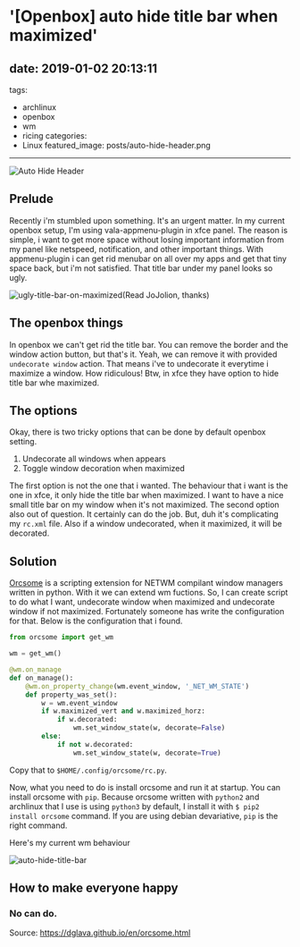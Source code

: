 # '[Openbox] auto hide title bar when maximized'

## date: 2019-01-02 20:13:11

tags:

- archlinux
- openbox
- wm
- ricing
  categories:
- Linux
  featured_image: posts/auto-hide-header.png

---

<!-- Recently i'm stumbled upon something. It's an urgent matter. In my current openbox setup, I'm using vala-appmenu-plugin in xfce panel. The reason is simple, i want to get more space without losing important information from my panel like netspeed, notification, and other important things. With appmenu-plugin i can get rid menubar on all over my apps and get that tiny space back, but i'm not satisfied. That title bar under my panel looks so ugly. -->

<!-- more -->

![Auto Hide Header](/static/images/autohide-titlebar/auto-hide-header.png)

## Prelude

Recently i'm stumbled upon something. It's an urgent matter. In my current openbox setup, I'm using vala-appmenu-plugin in xfce panel. The reason is simple, i want to get more space without losing important information from my panel like netspeed, notification, and other important things. With appmenu-plugin i can get rid menubar on all over my apps and get that tiny space back, but i'm not satisfied. That title bar under my panel looks so ugly.

![ugly-title-bar-on-maximized](/static/images/autohide-titlebar/ugly-title-bar-on-maximized.png)(Read JoJolion, thanks)

## The openbox things

In openbox we can't get rid the title bar. You can remove the border and the window action button, but that's it. Yeah, we can remove it with provided `undecorate window` action. That means i've to undecorate it everytime i maximize a window. How ridiculous! Btw, in xfce they have option to hide title bar whe maximized.

## The options

Okay, there is two tricky options that can be done by default openbox setting.

1. Undecorate all windows when appears
2. Toggle window decoration when maximized

The first option is not the one that i wanted. The behaviour that i want is the one in xfce, it only hide the title bar when maximized. I want to have a nice small title bar on my window when it's not maximized.
The second option also out of question. It certainly can do the job. But, duh it's complicating my `rc.xml` file. Also if a window undecorated, when it maximized, it will be decorated.

## Solution

[Orcsome](https://github.com/baverman/orcsome) is a scripting extension for NETWM compilant window managers written in python. With it we can extend wm fuctions. So, I can create script to do what I want, undecorate window when maximized and undecorate window if not maximized. Fortunately someone has write the configuration for that. Below is the configuration that i found.

```python
from orcsome import get_wm

wm = get_wm()

@wm.on_manage
def on_manage():
    @wm.on_property_change(wm.event_window, '_NET_WM_STATE')
    def property_was_set():
        w = wm.event_window
        if w.maximized_vert and w.maximized_horz:
            if w.decorated:
                wm.set_window_state(w, decorate=False)
        else:
            if not w.decorated:
                wm.set_window_state(w, decorate=True)
```

Copy that to `$HOME/.config/orcsome/rc.py`.

Now, what you need to do is install orcsome and run it at startup. You can install orcsome with `pip`. Because orcsome written with `python2` and archlinux that I use is using `python3` by default, I install it with `$ pip2 install orcsome` command. If you are using debian devariative, `pip` is the right command.

Here's my current wm behaviour

![auto-hide-title-bar](/static/images/autohide-titlebar/auto-hide-title-bar.gif)

## How to make everyone happy

<h3>No can do.</h3>

Source: https://dglava.github.io/en/orcsome.html
